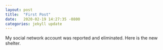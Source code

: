 ```yaml
---
layout: post
title:  "First Post"
date:   2020-02-19 14:27:35 -0800
categories: jekyll update
---
```

My social network account was reported and eliminated. Here is the new shelter.
